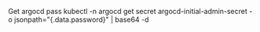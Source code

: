 Get argocd pass
kubectl -n argocd get secret argocd-initial-admin-secret -o jsonpath="{.data.password}" | base64 -d